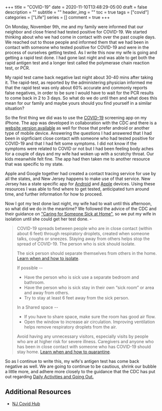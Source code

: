 +++
title = "COVID-19"
date =  2020-11-10T13:48:29-05:00
draft = false
description = ""
subtitle = ""
header_img = ""
toc = true
tags = ["covid"]
categories = ["Life"]
series = []
comment = true
+++

On Monday, November 9th, me and my family were informed that our neighbor and
close friend had tested positive for COVID-19. We started thinking about who we
had come in contact with over the past couple days. We reached out to those
people and informed them that we had been in contact with someone who tested
positive for COVID-19 and were in the process of ourselves getting tested. As I
write this now my wife is going and getting a rapid test done. I had gone last
night and was able to get both the rapid antigen test and a longer test called the
polymerase chain reaction test, or PCR.

My rapid test came back negative last night about 30-40 mins after taking it.
The rapid-test, as reported by the administering physician informed me that the
rapid test was only about 60% accurate and commonly reports false negatives, in
order to be sure I would have to wait for the PCR results to come back in 2 to
3 days. So what do we do until then and what does this mean for our family and
maybe yours should you find yourself in a similar situation?

So the first thing we did was to use the
[COVID-19](https://www.cdc.gov/media/releases/2020/s0327-statement-covid-19-apple-app.html)
screening app on my iPhone.
The app was developed in collaboration with the CDC and there is a [website
version available](https://covid19.apple.com/screening) as well for those that
prefer android or another type of mobile device. Answering the questions I had
answered that I had been in signficiant close contact with someone who had
tested positive for COVID-19 and that I had felt some symptoms. I did not know
if the symptoms were related to COVID or not but I had been feeling body aches
for a couple of days and my wife had woken up with a scratchy throat. Our kids
meanwhile felt fine. The app had then taken me to another resource that was
specific to my state. 

Apple and Google together had created a contact tracing service for use by all
the states, and New Jersey happens to make use of that service. New Jersey has
a state specific app for
[Android](https://play.google.com/store/apps/details?id=com.nj.gov.covidalert)
and [Apple](https://apps.apple.com/us/app/covid-alert-nj/id1529622525) devices.
Using these resources I was able to find where to get tested, anticipated turn
around time, and further information for how to proceed. 

Now I got my test done last night, my wife had to wait until this afternoon, so
what did we do in the meantime? We followed the advice of the CDC and their
guidance on ["Caring for Someone Sick at
Home"](https://www.cdc.gov/coronavirus/2019-ncov/if-you-are-sick/care-for-someone.html),
so we put my wife in isolation until she could get her test done. - 

>
> COVID-19 spreads between people who are in close contact (within about 6
> feet) through respiratory droplets, created when someone talks, coughs or
> sneezes. Staying away from others helps stop the spread of COVID-19.
> The person who is sick should isolate.
>
> The sick person should separate themselves from others in the home. [Learn when and how to isolate](https://www.cdc.gov/coronavirus/2019-ncov/if-you-are-sick/isolation.html).
>
> If possible -- 
> * Have the person who is sick use a separate bedroom and bathroom.
> * Have the person who is sick stay in their own “sick room” or area and away from others. 
> * Try to stay at least 6 feet away from the sick person.
> 
> In a Shared space -- 
> * If you have to share space, make sure the room has good air flow.
> * Open the window to increase air circulation. Improving ventilation helps
>   remove respiratory droplets from the air.
>
> Avoid having any unnecessary visitors, especially visits by people who are at
> higher risk for severe illness.
> Caregivers and anyone who has been in close contact with someone who has
> COVID-19 should stay home. [Learn when and how to quarantine](https://www.cdc.gov/coronavirus/2019-ncov/if-you-are-sick/quarantine.html).

So as I continue to write this, my wife's antigen test has come back negative
as well. We are going to continue to be cautious, shrink our bubble a little
more, and adhere more closely to the guidance that the CDC has put out regarding
[Daily Activities and Going Out.
](https://www.cdc.gov/coronavirus/2019-ncov/daily-life-coping/going-out.html)

## Additional Resources
* [NJ Covid Hub](https://covid19.nj.gov)
